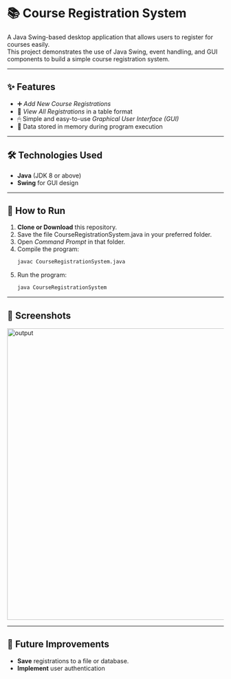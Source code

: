 # 📚 Course Registration System

A Java Swing-based desktop application that allows users to register for courses easily.  
This project demonstrates the use of Java Swing, event handling, and GUI components to build a simple course registration system.

---

## ✨ Features

- ➕ *Add New Course Registrations*  
- 📄 *View All Registrations* in a table format  
- 🖱 Simple and easy-to-use *Graphical User Interface (GUI)*  
- 💾 Data stored in memory during program execution  

---

## 🛠 Technologies Used

- **Java** (JDK 8 or above)
- **Swing** for GUI design

---

## 🚀 How to Run

1. **Clone or Download** this repository.
2. Save the file CourseRegistrationSystem.java in your preferred folder.
3. Open *Command Prompt* in that folder.
4. Compile the program:
   ```bash
   javac CourseRegistrationSystem.java
5. Run the program:
   ```bash
   java CourseRegistrationSystem

---

## 📸 Screenshots

<img width="1107" height="678" alt="output" src="https://github.com/user-attachments/assets/b533fd63-f0e4-41dc-8dad-1c18c1c7fe88" />

---

## 📌 Future Improvements

- **Save** registrations to a file or database.
- **Implement** user authentication

